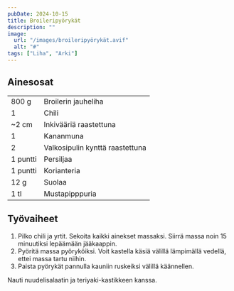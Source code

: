 ```yaml
---
pubDate: 2024-10-15
title: Broileripyörykät
description: ""
image:
  url: "/images/broileripyörykät.avif"
  alt: "#"
tags: ["Liha", "Arki"]
---
```


## Ainesosat
|||
---|---
800 g|Broilerin jauheliha
1|Chili
~2 cm|Inkivääriä raastettuna
1|Kananmuna
2|Valkosipulin kynttä raastettuna
1 puntti|Persiljaa
1 puntti|Korianteria
12 g|Suolaa
1 tl|Mustapipppuria

## Työvaiheet
1. Pilko chili ja yrtit. Sekoita kaikki ainekset massaksi. Siirrä massa noin 15 minuutiksi lepäämään jääkaappin.
2. Pyöritä massa pyöryköiksi. Voit kastella käsiä välillä lämpimällä vedellä, ettei massa tartu niihin.
3. Paista pyörykät pannulla kauniin ruskeiksi välillä käännellen.

Nauti nuudelisalaatin ja teriyaki-kastikkeen kanssa.
